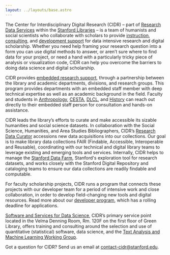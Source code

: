 ```yaml
---
layout: ../layouts/base.astro
---
```



The Center for Interdisciplinary Digital Research (CIDR) – part of [Research Data Services](https://library.stanford.edu/research-data-services) within the [Stanford Libraries](https://library.stanford.edu/) – is a team of humanists and social scientists who collaborate with scholars to provide [instruction](workshops/), [consulting](consulting/), and [development support](developers/) for data intensive research and digital scholarship. Whether you need help framing your research question into a form you can use digital methods to answer, or aren’t sure where to find data for your project, or need a hand with a particularly tricky piece of analysis or visualization code, CIDR can help you overcome the barriers to doing data science and digital scholarship.

CIDR provides [embedded research support](ats-program/), through a partnership between the library and academic departments, divisions, and research groups. This program provides departments with an embedded staff member with deep technical expertise as well as an academic background in the field. Faculty and students in [Anthropology](https://anthropology.stanford.edu/), [CESTA](https://cesta.stanford.edu/), [DLCL](https://dlcl.stanford.edu/), and [History](https://history.stanford.edu/) can reach out directly to their embedded staff person for consultation and hands-on assistance.

CIDR leads the library’s efforts to curate and make accessible its sizable humanities and social science datasets. In collaboration with the Social Science, Humanities, and Area Studies Bibliographers, CIDR’s [Research Data Curator](data/) accessions new data acquisitions into our collections. Our goal is to make library data collections FAIR (Findable, Accessible, Interoperable and Reusable), coordinating with our technical and digital library teams to leverage existing and emerging tools and services.  Internally, CIDR helps to manage the [Stanford Data Farm](https://redivis.com/stanford), Stanford's exploration tool for research datasets, and works closely with the Stanford Digital Repository and cataloging teams to ensure our data collections are readily findable and computable.

For faculty scholarship projects, CIDR runs a program that connects these projects with our developer team for a period of intensive work and close collaboration, in order to develop field-changing new tools and digital resources. Read more about our [developer program](developers/), which has a rolling deadline for applications.

[Software and Services for Data Science](https://ssds.stanford.edu), CIDR’s primary service point located in the Velma Denning Room, Rm. 120F on the first floor of Green Library, offers training and consulting around the selection and use of quantitative (statistical) software, data science, and the [Text Analysis and Machine Learning Working Group](https://library.stanford.edu/research/software-and-services-data-science/text-analysis-and-machine-learning-working-group-taml).

Got a question for CIDR? Send us an email at contact-cidr@stanford.edu.
